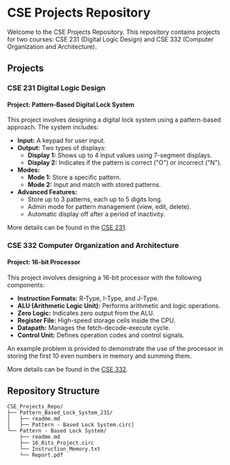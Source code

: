 # CSE Projects Repository

Welcome to the CSE Projects Repository. This repository contains projects for two courses: CSE 231 (Digital Logic Design) and CSE 332 (Computer Organization and Architecture).

## Projects

### CSE 231 Digital Logic Design

#### Project: Pattern-Based Digital Lock System

This project involves designing a digital lock system using a pattern-based approach. The system includes:

- **Input:** A keypad for user input.
- **Output:** Two types of displays:
  - **Display 1:** Shows up to 4 input values using 7-segment displays.
  - **Display 2:** Indicates if the pattern is correct ("O") or incorrect ("N").
- **Modes:** 
  - **Mode 1:** Store a specific pattern.
  - **Mode 2:** Input and match with stored patterns.
- **Advanced Features:** 
  - Store up to 3 patterns, each up to 5 digits long.
  - Admin mode for pattern management (view, edit, delete).
  - Automatic display off after a period of inactivity.

More details can be found in the [CSE 231](/Pattern_Based_Lock_System_231/readme.md).

### CSE 332 Computer Organization and Architecture

#### Project: 16-bit Processor

This project involves designing a 16-bit processor with the following components:

- **Instruction Formats:** R-Type, I-Type, and J-Type.
- **ALU (Arithmetic Logic Unit):** Performs arithmetic and logic operations.
- **Zero Logic:** Indicates zero output from the ALU.
- **Register File:** High-speed storage cells inside the CPU.
- **Datapath:** Manages the fetch-decode-execute cycle.
- **Control Unit:** Defines operation codes and control signals.

An example problem is provided to demonstrate the use of the processor in storing the first 10 even numbers in memory and summing them.

More details can be found in the [CSE 332](/16_Bits_Datapath_332/readme.md).

## Repository Structure

```plaintext
CSE_Projects_Repo/
├── Pattern_Based_Lock_System_231/
│   ├── readme.md
│   ├── Pattern - Based Lock System.circ│  
└── Pattern - Based Lock System/
    ├── readme.md
    ├── 16_Bits_Project.circ
    └── Instruction_Memory.txt
    └── Report.pdf
    
